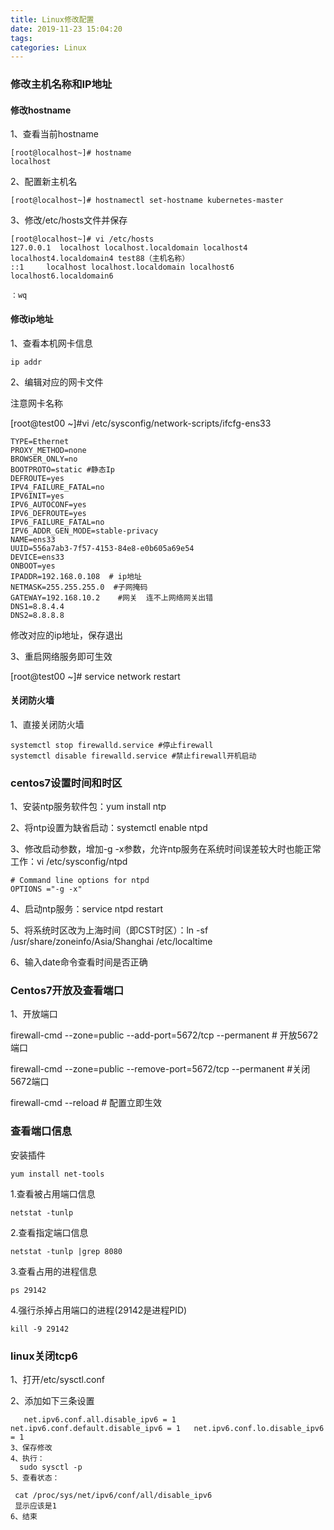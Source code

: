 ```yaml
---
title: Linux修改配置
date: 2019-11-23 15:04:20
tags:	
categories: Linux
---
```


### 修改主机名称和IP地址

#### 修改hostname

1、查看当前hostname

```shell
[root@localhost~]# hostname
localhost
```

2、配置新主机名

```shell
[root@localhost~]# hostnamectl set-hostname kubernetes-master
```

3、修改/etc/hosts文件并保存

```shell
[root@localhost~]# vi /etc/hosts
127.0.0.1  localhost localhost.localdomain localhost4 localhost4.localdomain4 test88（主机名称）
::1     localhost localhost.localdomain localhost6 localhost6.localdomain6

：wq
```

#### 修改ip地址

1、查看本机网卡信息

```shell
ip addr
```

2、编辑对应的网卡文件

注意网卡名称

 [root@test00 ~]#vi /etc/sysconfig/network-scripts/ifcfg-ens33

```test
TYPE=Ethernet
PROXY_METHOD=none
BROWSER_ONLY=no
BOOTPROTO=static #静态Ip
DEFROUTE=yes
IPV4_FAILURE_FATAL=no
IPV6INIT=yes
IPV6_AUTOCONF=yes
IPV6_DEFROUTE=yes
IPV6_FAILURE_FATAL=no
IPV6_ADDR_GEN_MODE=stable-privacy
NAME=ens33
UUID=556a7ab3-7f57-4153-84e8-e0b605a69e54
DEVICE=ens33
ONBOOT=yes
IPADDR=192.168.0.108  # ip地址
NETMASK=255.255.255.0  #子网掩码
GATEWAY=192.168.10.2	#网关  连不上网络网关出错
DNS1=8.8.4.4
DNS2=8.8.8.8
```

修改对应的ip地址，保存退出

3、重启网络服务即可生效

[root@test00 ~]# service network restart

####  关闭防火墙

1、直接关闭防火墙

```shell
systemctl stop firewalld.service #停止firewall
systemctl disable firewalld.service #禁止firewall开机启动
```



### centos7设置时间和时区

1、安装ntp服务软件包：yum install ntp

2、将ntp设置为缺省启动：systemctl enable ntpd

3、修改启动参数，增加-g -x参数，允许ntp服务在系统时间误差较大时也能正常工作：vi /etc/sysconfig/ntpd

```shell
# Command line options for ntpd
OPTIONS ="-g -x"
```

4、启动ntp服务：service ntpd restart

5、将系统时区改为上海时间（即CST时区）：ln -sf /usr/share/zoneinfo/Asia/Shanghai /etc/localtime

6、输入date命令查看时间是否正确

### Centos7开放及查看端口

1、开放端口

firewall-cmd --zone=public --add-port=5672/tcp --permanent # 开放5672端口

firewall-cmd --zone=public --remove-port=5672/tcp --permanent #关闭5672端口

firewall-cmd --reload # 配置立即生效

### 查看端口信息

安装插件

```shell
yum install net-tools
```

 1.查看被占用端口信息 

```shell
netstat -tunlp
```

 2.查看指定端口信息 

```shell
netstat -tunlp |grep 8080
```

 3.查看占用的进程信息 

```shell
ps 29142
```

 4.强行杀掉占用端口的进程(29142是进程PID) 

```shell
kill -9 29142
```

### linux关闭tcp6

1、打开/etc/sysctl.conf

2、添加如下三条设置

```
   net.ipv6.conf.all.disable_ipv6 = 1   net.ipv6.conf.default.disable_ipv6 = 1   net.ipv6.conf.lo.disable_ipv6 = 1
3、保存修改
4、执行：
  sudo sysctl -p
5、查看状态：

 cat /proc/sys/net/ipv6/conf/all/disable_ipv6
 显示应该是1
6、结束
```

